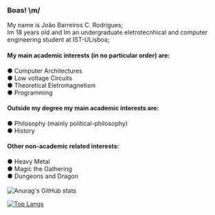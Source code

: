 ### Boas! \m/
My name is João Barreiros C. Rodrigues; \
Im 18 years old and Im an undergraduate eletrotecnhical and computer engineering student at IST-ULisboa;
#### My main academic interests (in no particular order) are:
  ● Computer Architectures\
  ● Low voltage Circuits\
  ● Theoretical Eletromagnetism\
  ● Programming
#### Outside my degree my main academic interests are:
   ● Philosophy (mainly political-philosophy)\
   ● History
#### Other non-academic related interests:
   ● Heavy Metal\
   ● Magic the Gathering\
   ● Dungeons and Dragon\
   \
![Anurag's GitHub stats](https://github-readme-stats.vercel.app/api?username=Joao-Ex-Machina&show_icons=true&theme=dark)

[![Top Langs](https://github-readme-stats.vercel.app/api/top-langs/?username=Joao-Ex-Machina)](https://github.com/anuraghazra/github-readme-stats)
